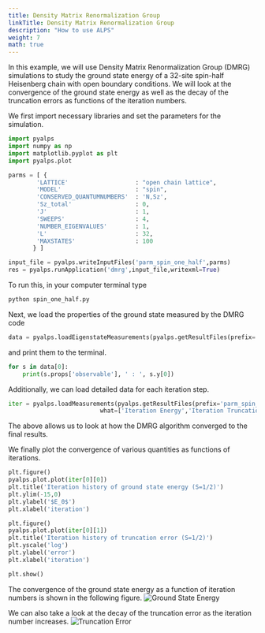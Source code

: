 ```yaml
---
title: Density Matrix Renormalization Group
linkTitle: Density Matrix Renormalization Group
description: "How to use ALPS"
weight: 7
math: true
---
```


In this example, we will use Density Matrix Renormalization Group (DMRG) simulations to study the ground state energy of a 32-site spin-half Heisenberg chain with open boundary conditions. We will look at the convergence of the ground state energy as well as the decay of the truncation errors as functions of the iteration numbers.

We first import necessary libraries and set the parameters for the simulation.

```python
import pyalps
import numpy as np
import matplotlib.pyplot as plt
import pyalps.plot

parms = [ { 
        'LATTICE'                   : "open chain lattice", 
        'MODEL'                     : "spin",
        'CONSERVED_QUANTUMNUMBERS'  : 'N,Sz',
        'Sz_total'                  : 0,
        'J'                         : 1,
        'SWEEPS'                    : 4,
        'NUMBER_EIGENVALUES'        : 1,
        'L'                         : 32,
        'MAXSTATES'                 : 100
       } ]

input_file = pyalps.writeInputFiles('parm_spin_one_half',parms)
res = pyalps.runApplication('dmrg',input_file,writexml=True)
```

To run this, in your computer terminal type
```python 
python spin_one_half.py
```

Next, we load the properties of the ground state measured by the DMRG code

```python
data = pyalps.loadEigenstateMeasurements(pyalps.getResultFiles(prefix='parm_spin_one_half'))
```
and print them to the terminal.

```python
for s in data[0]:
    print(s.props['observable'], ' : ', s.y[0])
```

Additionally, we can load detailed data for each iteration step.

```python
iter = pyalps.loadMeasurements(pyalps.getResultFiles(prefix='parm_spin_one_half'),
                          what=['Iteration Energy','Iteration Truncation Error'])
```

The above allows us to look at how the DMRG algorithm converged to the final results.

We finally plot the convergence of various quantities as functions of iterations.
```python
plt.figure()
pyalps.plot.plot(iter[0][0])
plt.title('Iteration history of ground state energy (S=1/2)')
plt.ylim(-15,0)
plt.ylabel('$E_0$')
plt.xlabel('iteration')

plt.figure()
pyalps.plot.plot(iter[0][1])
plt.title('Iteration history of truncation error (S=1/2)')
plt.yscale('log')
plt.ylabel('error')
plt.xlabel('iteration')

plt.show()
```

The convergence of the ground state energy as a function of iteration numbers is shown in the following figure.
![Ground State Energy](/figs/dmrg_energy.png)

We can also take a look at the decay of the truncation error as the iteration number increases.
![Truncation Error](/figs/dmrg_truncation.png)
